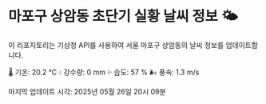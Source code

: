 
# 마포구 상암동 초단기 실황 날씨 정보 🌤️

이 리포지토리는 기상청 API를 사용하여 서울 마포구 상암동의 날씨 정보를 업데이트합니다. 

🌡️ 기온: 20.2 ℃
💧 강수량: 0 mm
💦 습도: 57 %
🌬️ 풍속: 1.3 m/s

마지막 업데이트 시각: 2025년 05월 26일 20시 09분    
